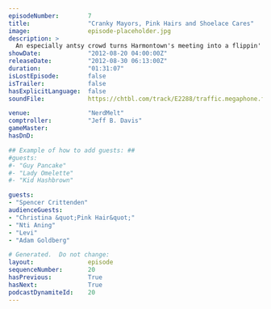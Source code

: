 ```yaml
---
episodeNumber:        7
title:                "Cranky Mayors, Pink Hairs and Shoelace Cares"
image:                episode-placeholder.jpg
description: >
  An especially antsy crowd turns Harmontown's meeting into a flippin' town meeting, pushing our fearless leader from musings on infidelity to contemplations of suicide. Plus: Dungeonmaster Spencer unveils the boys' characters!
showDate:             "2012-08-20 04:00:00Z"
releaseDate:          "2012-08-30 06:13:00Z"
duration:             "01:31:07"
isLostEpisode:        false
isTrailer:            false
hasExplicitLanguage:  false
soundFile:            https://chtbl.com/track/E2288/traffic.megaphone.fm/STA7028373533.mp3?updated=1555697331

venue:                "NerdMelt"
comptroller:          "Jeff B. Davis"
gameMaster:           
hasDnD:               

## Example of how to add guests: ##
#guests:
#- "Guy Pancake"
#- "Lady Omelette"
#- "Kid Hashbrown"

guests:
- "Spencer Crittenden"
audienceGuests:
- "Christina &quot;Pink Hair&quot;"
- "Nti Aning"
- "Levi"
- "Adam Goldberg"

# Generated.  Do not change:
layout:               episode
sequenceNumber:       20
hasPrevious:          True
hasNext:              True
podcastDynamiteId:    20
---
```


<!-- The episode description will be rendered here -->
<!-- Add your content below here -->

